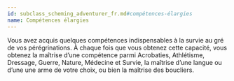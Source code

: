 ```yaml
---
id: subclass_scheming_adventurer_fr.md#compétences-élargies
name: Compétences élargies
---
```


Vous avez acquis quelques compétences indispensables à la survie au gré de vos pérégrinations. À chaque fois que vous obtenez cette capacité, vous obtenez la maîtrise d’une compétence parmi Acrobaties, Athlétisme, Dressage, Guerre, Nature, Médecine et Survie, la maîtrise d’une langue ou d’une une arme de votre choix, ou bien la maîtrise des boucliers.

